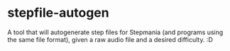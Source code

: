 # stepfile-autogen
A tool that will autogenerate step files for Stepmania (and programs using the same file format), given a raw audio file and a desired difficulty. :D
